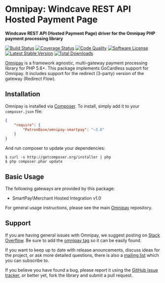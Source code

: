 # Omnipay: Windcave REST API Hosted Payment Page

**Windcave REST API (Hosted Payment Page) driver for the Omnipay PHP payment processing library**

[![Build Status](https://travis-ci.org/PatronBase/omnipay-windcave-hpp.png?branch=main)](https://app.travis-ci.com/github/PatronBase/omnipay-windcave-hpp)
[![Coverage Status](https://img.shields.io/scrutinizer/coverage/g/PatronBase/omnipay-windcave-hpp.svg?style=flat)](https://scrutinizer-ci.com/g/PatronBase/omnipay-windcave-hpp/code-structure)
[![Code Quality](https://img.shields.io/scrutinizer/g/PatronBase/omnipay-windcave-hpp.svg?style=flat)](https://scrutinizer-ci.com/g/PatronBase/omnipay-windcave-hpp/?branch=main)
[![Software License](https://img.shields.io/badge/license-MIT-brightgreen.svg?style=flat)](LICENSE.md)
[![Latest Stable Version](https://poser.pugx.org/PatronBase/omnipay-windcave-hpp/version.png)](https://packagist.org/packages/patronbase/omnipay-windcave-hpp)
[![Total Downloads](https://poser.pugx.org/patronbase/omnipay-windcave-hpp/d/total.png)](https://packagist.org/packages/patronbase/omnipay-windcave-hpp)


[Omnipay](https://github.com/thephpleague/omnipay) is a framework agnostic, multi-gateway payment
processing library for PHP 5.6+. This package implements GoCardless support for Omnipay. It includes
support for the redirect (3-party) version of the gateway (Redirect Flow).

## Installation

Omnipay is installed via [Composer](http://getcomposer.org/). To install, simply add it
to your `composer.json` file:

```json
{
    "require": {
        "PatronBase/omnipay-smartpay": "~3.0"
    }
}
```

And run composer to update your dependencies:

    $ curl -s http://getcomposer.org/installer | php
    $ php composer.phar update

## Basic Usage

The following gateways are provided by this package:

* SmartPay\Merchant Hosted Integration v1.0

For general usage instructions, please see the main [Omnipay](https://github.com/thephpleague/omnipay)
repository.

## Support

If you are having general issues with Omnipay, we suggest posting on
[Stack Overflow](http://stackoverflow.com/). Be sure to add the
[omnipay tag](http://stackoverflow.com/questions/tagged/omnipay) so it can be easily found.

If you want to keep up to date with release anouncements, discuss ideas for the project,
or ask more detailed questions, there is also a [mailing list](https://groups.google.com/forum/#!forum/omnipay) which
you can subscribe to.

If you believe you have found a bug, please report it using the [GitHub issue tracker](https://github.com/PatronBase/omnipay-smartpay/issues),
or better yet, fork the library and submit a pull request.
